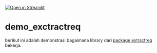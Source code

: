 [![Open in Streamlit](https://static.streamlit.io/badges/streamlit_badge_black_white.svg)](https://extractionreq.herokuapp.com/)

# demo_exctractreq

berikut ini adalah demonstrasi bagaimana library dari [package extractreq](https://github.com/asyrofist/Extraction-Requirement) bekerja.
